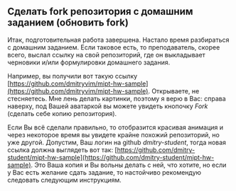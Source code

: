 ## Сделать fork репозитория с домашним заданием (обновить fork)

Итак, подготовительная работа завершена. Настало время разбираться с домашним заданием. Если таковое есть, то преподаватель, скорее всего, выслал ссылку на свой репозиторий, где он выкладывает черновики и/или формулировки домашнего задания.

Например, вы получили вот такую ссылку [https://github.com/dmitryvim/mipt-hw-sample](https://github.com/dmitryvim/mipt-hw-sample). Открываете, не стесняетесь. Мне лень делать картинки, поэтому я верю в Вас: справа наверху, под Вашей аватаркой вы можете увидеть кнопочку *Fork* (сделать себе копию репозитория).

Если Вы всё сделали правильно, то отобразится красивая анимация и через некоторое время вы увидете крайне похожий репозиторий, но уже другой. Допустим, Ваш логин на github *dmitry-student*, тогда новая ссылка должна выглядеть вот так: [https://github.com/dmitry-student/mipt-hw-sample](https://github.com/dmitry-student/mipt-hw-sample). Это Ваша копия и Вы вольны делать с ней, что хотите, но если у Вас есть желание сдать задание, то настойчиво рекомендую следовать следующим инструкциям.

